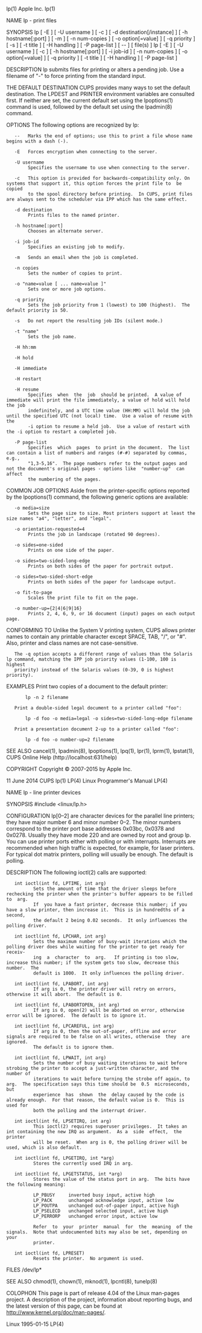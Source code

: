 lp(1)                                                               Apple Inc.                                                               lp(1)

NAME
       lp - print files

SYNOPSIS
       lp  [  -E ] [ -U username ] [ -c ] [ -d destination[/instance] ] [ -h hostname[:port] ] [ -m ] [ -n num-copies ] [ -o option[=value] ] [ -q
       priority ] [ -s ] [ -t title ] [ -H handling ] [ -P page-list ] [ -- ] [ file(s) ]
       lp [ -E ] [ -U username ] [ -c ] [ -h hostname[:port] ] [ -i job-id ] [ -n num-copies ] [ -o option[=value] ] [ -q priority ] [ -t title  ]
       [ -H handling ] [ -P page-list ]

DESCRIPTION
       lp submits files for printing or alters a pending job.  Use a filename of "-" to force printing from the standard input.

   THE DEFAULT DESTINATION
       CUPS  provides  many ways to set the default destination. The LPDEST and PRINTER environment variables are consulted first.  If neither are
       set, the current default set using the lpoptions(1) command is used, followed by the default set using the lpadmin(8) command.

OPTIONS
       The following options are recognized by lp:

       --   Marks the end of options; use this to print a file whose name begins with a dash (-).

       -E   Forces encryption when connecting to the server.

       -U username
            Specifies the username to use when connecting to the server.

       -c   This option is provided for backwards-compatibility only. On systems that support it, this option forces the print file to  be  copied
            to the spool directory before printing.  In CUPS, print files are always sent to the scheduler via IPP which has the same effect.

       -d destination
            Prints files to the named printer.

       -h hostname[:port]
            Chooses an alternate server.

       -i job-id
            Specifies an existing job to modify.

       -m   Sends an email when the job is completed.

       -n copies
            Sets the number of copies to print.

       -o "name=value [ ... name=value ]"
            Sets one or more job options.

       -q priority
            Sets the job priority from 1 (lowest) to 100 (highest).  The default priority is 50.

       -s   Do not report the resulting job IDs (silent mode.)

       -t "name"
            Sets the job name.

       -H hh:mm

       -H hold

       -H immediate

       -H restart

       -H resume
            Specifies  when  the  job  should be printed.  A value of immediate will print the file immediately, a value of hold will hold the job
            indefinitely, and a UTC time value (HH:MM) will hold the job until the specified UTC (not local) time.  Use a value of resume with the
            -i option to resume a held job.  Use a value of restart with the -i option to restart a completed job.

       -P page-list
            Specifies  which  pages  to print in the document.  The list can contain a list of numbers and ranges (#-#) separated by commas, e.g.,
            "1,3-5,16".  The page numbers refer to the output pages and not the document's original pages - options like  "number-up"  can  affect
            the numbering of the pages.

   COMMON JOB OPTIONS
       Aside from the printer-specific options reported by the lpoptions(1) command, the following generic options are available:

       -o media=size
            Sets the page size to size. Most printers support at least the size names "a4", "letter", and "legal".

       -o orientation-requested=4
            Prints the job in landscape (rotated 90 degrees).

       -o sides=one-sided
            Prints on one side of the paper.

       -o sides=two-sided-long-edge
            Prints on both sides of the paper for portrait output.

       -o sides=two-sided-short-edge
            Prints on both sides of the paper for landscape output.

       -o fit-to-page
            Scales the print file to fit on the page.

       -o number-up={2|4|6|9|16}
            Prints 2, 4, 6, 9, or 16 document (input) pages on each output page.

CONFORMING TO
       Unlike  the  System  V printing system, CUPS allows printer names to contain any printable character except SPACE, TAB, "/", or "#".  Also,
       printer and class names are not case-sensitive.

       The -q option accepts a different range of values than the Solaris lp command, matching the IPP job priority values (1-100, 100 is  highest
       priority) instead of the Solaris values (0-39, 0 is highest priority).

EXAMPLES
       Print two copies of a document to the default printer:

           lp -n 2 filename

       Print a double-sided legal document to a printer called "foo":

           lp -d foo -o media=legal -o sides=two-sided-long-edge filename

       Print a presentation document 2-up to a printer called "foo":

           lp -d foo -o number-up=2 filename

SEE ALSO
       cancel(1), lpadmin(8), lpoptions(1), lpq(1), lpr(1), lprm(1), lpstat(1), CUPS Online Help (http://localhost:631/help)

COPYRIGHT
       Copyright © 2007-2015 by Apple Inc.

11 June 2014                                                           CUPS                                                                  lp(1)
LP(4)                                                        Linux Programmer's Manual                                                       LP(4)

NAME
       lp - line printer devices

SYNOPSIS
       #include <linux/lp.h>

CONFIGURATION
       lp[0–2]  are character devices for the parallel line printers; they have major number 6 and minor number 0–2.  The minor numbers correspond
       to the printer port base addresses 0x03bc, 0x0378 and 0x0278.  Usually they have mode 220 and are owned by root and group lp.  You can  use
       printer  ports  either  with  polling or with interrupts.  Interrupts are recommended when high traffic is expected, for example, for laser
       printers.  For typical dot matrix printers, polling will usually be enough.  The default is polling.

DESCRIPTION
       The following ioctl(2) calls are supported:

       int ioctl(int fd, LPTIME, int arg)
              Sets the amount of time that the driver sleeps before rechecking the printer when the printer's buffer appears to be filled to  arg.
              If  you have a fast printer, decrease this number; if you have a slow printer, then increase it.  This is in hundredths of a second,
              the default 2 being 0.02 seconds.  It only influences the polling driver.

       int ioctl(int fd, LPCHAR, int arg)
              Sets the maximum number of busy-wait iterations which the polling driver does while waiting for the printer to get ready for receiv‐
              ing  a  character  to  arg.   If printing is too slow, increase this number; if the system gets too slow, decrease this number.  The
              default is 1000.  It only influences the polling driver.

       int ioctl(int fd, LPABORT, int arg)
              If arg is 0, the printer driver will retry on errors, otherwise it will abort.  The default is 0.

       int ioctl(int fd, LPABORTOPEN, int arg)
              If arg is 0, open(2) will be aborted on error, otherwise error will be ignored.  The default is to ignore it.

       int ioctl(int fd, LPCAREFUL, int arg)
              If arg is 0, then the out-of-paper, offline and error signals are required to be false on all writes, otherwise  they  are  ignored.
              The default is to ignore them.

       int ioctl(int fd, LPWAIT, int arg)
              Sets the number of busy waiting iterations to wait before strobing the printer to accept a just-written character, and the number of
              iterations to wait before turning the strobe off again, to arg.  The specification says this time should be  0.5  microseconds,  but
              experience  has  shown  the  delay caused by the code is already enough.  For that reason, the default value is 0.  This is used for
              both the polling and the interrupt driver.

       int ioctl(int fd, LPSETIRQ, int arg)
              This ioctl(2) requires superuser privileges.  It takes an int containing the new IRQ as argument.  As a  side  effect,  the  printer
              will be reset.  When arg is 0, the polling driver will be used, which is also default.

       int ioctl(int fd, LPGETIRQ, int *arg)
              Stores the currently used IRQ in arg.

       int ioctl(int fd, LPGETSTATUS, int *arg)
              Stores the value of the status port in arg.  The bits have the following meaning:

              LP_PBUSY     inverted busy input, active high
              LP_PACK      unchanged acknowledge input, active low
              LP_POUTPA    unchanged out-of-paper input, active high
              LP_PSELECD   unchanged selected input, active high
              LP_PERRORP   unchanged error input, active low

              Refer  to  your  printer  manual  for  the  meaning  of the signals.  Note that undocumented bits may also be set, depending on your
              printer.

       int ioctl(int fd, LPRESET)
              Resets the printer.  No argument is used.

FILES
       /dev/lp*

SEE ALSO
       chmod(1), chown(1), mknod(1), lpcntl(8), tunelp(8)

COLOPHON
       This page is part of release 4.04 of the Linux man-pages project.  A description of the project, information about reporting bugs, and  the
       latest version of this page, can be found at http://www.kernel.org/doc/man-pages/.

Linux                                                               1995-01-15                                                               LP(4)
